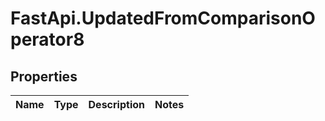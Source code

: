# FastApi.UpdatedFromComparisonOperator8

## Properties
Name | Type | Description | Notes
------------ | ------------- | ------------- | -------------
